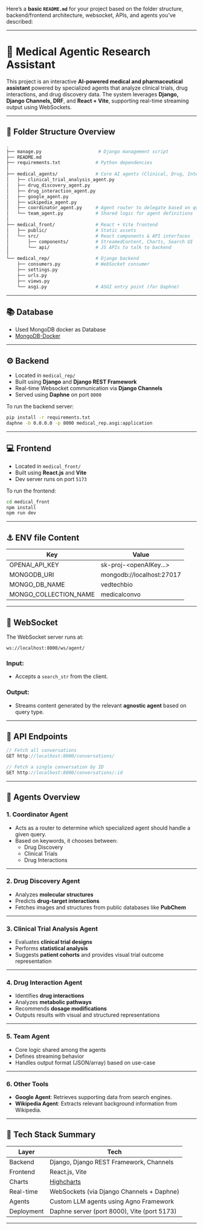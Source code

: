 Here’s a **basic `README.md`** for your project based on the folder structure, backend/frontend architecture, websocket, APIs, and agents you've described:

---

# 🧠 Medical Agentic Research Assistant

This project is an interactive **AI-powered medical and pharmaceutical assistant** powered by specialized agents that analyze clinical trials, drug interactions, and drug discovery data. The system leverages **Django, Django Channels, DRF**, and **React + Vite**, supporting real-time streaming output using WebSockets.

---

## 📁 Folder Structure Overview

```bash
.
├── manage.py                     # Django management script
├── README.md
├── requirements.txt             # Python dependencies
│
├── medical_agents/              # Core AI agents (Clinical, Drug, Interaction, etc.)
│   ├── clinical_trial_analysis_agent.py
│   ├── drug_discovery_agent.py
│   ├── drug_interaction_agent.py
│   ├── google_agent.py
│   ├── wikipedia_agent.py
│   ├── coordinator_agent.py     # Agent router to delegate based on query type
│   └── team_agent.py            # Shared logic for agent definitions
│
├── medical_front/               # React + Vite frontend
│   ├── public/                  # Static assets
│   └── src/                     # React components & API interfaces
│       ├── components/          # StreamedContent, Charts, Search UI
│       └── api/                 # JS APIs to talk to backend
│
└── medical_rep/                 # Django backend
    ├── consumers.py             # WebSocket consumer
    ├── settings.py
    ├── urls.py
    ├── views.py
    └── asgi.py                  # ASGI entry point (for Daphne)
```
---

## :books: Database
- Used MongoDB docker as Database
- [MongoDB-Docker](https://www.mongodb.com/docs/manual/tutorial/install-mongodb-community-with-docker/)

---

## ⚙️ Backend

- Located in `medical_rep/`
- Built using **Django** and **Django REST Framework**
- Real-time Websocket communication via **Django Channels**
- Served using **Daphne** on port `8000`

To run the backend server:

```bash
pip install -r requirements.txt
daphne -b 0.0.0.0 -p 8000 medical_rep.asgi:application
```

---

## 💻 Frontend

- Located in `medical_front/`
- Built using **React.js** and **Vite**
- Dev server runs on port `5173`

To run the frontend:

```bash
cd medical_front
npm install
npm run dev
```
---

## :anchor: ENV file Content

| Key       | Value                                  |
|------------|----------------------------------------|
| OPENAI_API_KEY     | sk-proj-<openAIKey...> |
| MONGODB_URI    | mongodb://localhost:27017                         |
| MONGO_DB_NAME   | vedtechbio |
| MONGO_COLLECTION_NAME   | medicalconvo |

---

## 🔌 WebSocket

The WebSocket server runs at:

```
ws://localhost:8000/ws/agent/
```

### Input:
- Accepts a `search_str` from the client.

### Output:
- Streams content generated by the relevant **agnostic agent** based on query type.

---

## 🔗 API Endpoints

```js
// Fetch all conversations
GET http://localhost:8000/conversations/

// Fetch a single conversation by ID
GET http://localhost:8000/conversations/:id
```

---

## 🧠 Agents Overview

### 1. **Coordinator Agent**
- Acts as a router to determine which specialized agent should handle a given query.
- Based on keywords, it chooses between:
  - Drug Discovery
  - Clinical Trials
  - Drug Interactions

---

### 2. **Drug Discovery Agent**
- Analyzes **molecular structures**
- Predicts **drug-target interactions**
- Fetches images and structures from public databases like **PubChem**

---

### 3. **Clinical Trial Analysis Agent**
- Evaluates **clinical trial designs**
- Performs **statistical analysis**
- Suggests **patient cohorts** and provides visual trial outcome representation

---

### 4. **Drug Interaction Agent**
- Identifies **drug interactions**
- Analyzes **metabolic pathways**
- Recommends **dosage modifications**
- Outputs results with visual and structured representations

---

### 5. **Team Agent**
- Core logic shared among the agents
- Defines streaming behavior
- Handles output format (JSON/array) based on use-case

---

### 6. **Other Tools**
- **Google Agent**: Retrieves supporting data from search engines.
- **Wikipedia Agent**: Extracts relevant background information from Wikipedia.

---

## 📌 Tech Stack Summary

| Layer       | Tech                                  |
|------------|----------------------------------------|
| Backend     | Django, Django REST Framework, Channels |
| Frontend    | React.js, Vite                         |
| Charts      | [Highcharts](https://www.highcharts.com/) |                         |
| Real-time   | WebSockets (via Django Channels + Daphne) |
| Agents      | Custom LLM agents using Agno Framework |
| Deployment  | Daphne server (port 8000), Vite (port 5173) |

---
